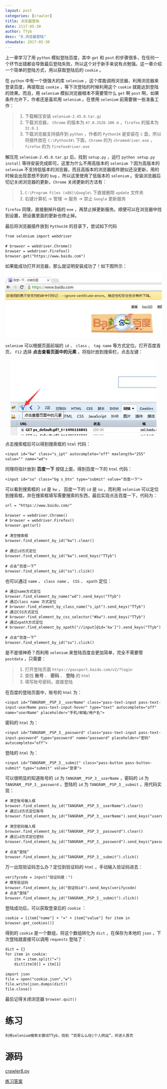 ```yaml
---
layout: post
categories: [crawler]
title: 浏览器登陆
date: 2117-05-30
author: TTyb
desc: "8.浏览器登陆"
showdate: 2017-05-30
---
```


上一章学习了用 `python` 模拟登陆百度，其中 `get` 和 `post` 的步骤很多，在任何一个环节出错都会导致最后登陆失败，所以这个对于新手来说有点勉强。这一章介绍一个简单的登陆方式，用以获取登陆后的 `cookie` 。

在 `python` 中有一个很强大的库 `selenium` ，这个库能调用浏览器，利用浏览器来登录百度，再提取出 `cookie` ，等下次登陆的时候利用这个 `cookie` 就能达到登陆的效果。而且，用 `selenium` 模拟浏览器根本不需要管什么 `get` 啊 `post` 啊，如果条件允许下，作者还是喜欢用 `selenium` 。在使用 `selenium` 前需要做一些准备工作：

>1. 下载解压安装 `selenium-2.45.0.tar.gz`
>2. 下载浏览器， `Chrome` 的版本为 `47.0.2526.106 m` ，`firefox` 的版本为 `32.0.1`
>3. 下载浏览器支持插件到 `python` ，作者的 `Python34` 是安装在 `C` 盘，所以将插件放在 `C:\Python34\` 下面，`Chrome` 的为 `chromedriver.exe` ， `firefox` 的为 `firefoxdriver.exe`

解压完 `selenium-2.45.0.tar.gz` 后，找到 `setup.py` ，运行 `python setup.py install` 等待安装完成即可。这里为什么不用高版本的 `selenium` ？因为高版本的 `selenium` 不支持低版本的浏览器，而且高版本的浏览器插件貌似还没更新，用的时候会出现意想不到的 `bug` ，所以这里使用了低版本的 `selenium` 。安装浏览器后切记关闭浏览器的更新，`Chrome` 关闭更新的方法有：

>1. `C:\Program Files (x86)\Google\` 下直接删除 `update` 文件夹
>2. 右键计算机 -> 管理 -> 服务 -> 禁止 `Google` 更新服务

`firefox` 同理，直接删掉升级的 `exe` ，再禁止掉更新服务。顺便可以在浏览器中找到设置，把设置里面的更新也停止掉。

最后将浏览器插件放到 `Python34` 的目录下，尝试如下代码

```
from selenium import webdriver

# browser = webdriver.Chrome()
browser = webdriver.Firefox()
browser.get("https://www.baidu.com")
```

如果能成功打开浏览器，那么就证明安装成功了！如下图所示：

<p style="text-align:center"><img  src="/img/crawler8/result1.jpg"/></p>

`selenium` 可以根据页面前端的 `id` 、 `class` 、 `tag name` 等方式定位。打开百度首页， `F12` 选择 **点击查看页面中的元素** ，将指针放到搜索栏，点击左键：

<p style="text-align:center"><img  src="/img/crawler8/result2.jpg"/></p>

点击搜索框后可以得到搜索框的 `html` 代码：

```
<input id="kw" class="s_ipt" autocomplete="off" maxlength="255" value="" name="wd">
```

同理将指针放到 **百度一下** 按钮上面，得到百度一下的 `html` 代码：

```
<input id="su" class="bg s_btn" type="submit" value="百度一下">
```

可以看到搜索框的 `id` 是 `kw` ， 百度一下的 `id` 是 `su` ，而利用 `selenium` 可以定位到搜索框，并在搜索框填写需要搜索的东西，最后实现点击百度一下，代码为：

```
url = "https://www.baidu.com/"

browser = webdriver.Chrome()
# browser = webdriver.Firefox()
browser.get(url)

# 清空搜索框
browser.find_element_by_id("kw").clear()

# 通过id方式定位
browser.find_element_by_id("kw").send_keys("TTyb")

# 点击“百度一下”
browser.find_element_by_id("su").click()
```

也可以通过 `name` 、 `class name` 、 `CSS` 、 `xpath` 定位：

```
# 通过name方式定位
browser.find_element_by_name("wd").send_keys("TTyb")
# 通过class name 方式定位
# browser.find_element_by_class_name("s_ipt").send_keys("TTyb")
# 通过CSS方式定位
# browser.find_element_by_css_selector("#kw").send_keys("TTyb")
# 通过xpath方式定位
# browser.find_element_by_xpath("//input[@id='kw']").send_keys("TTyb")

# 点击“百度一下”
browser.find_element_by_id("su").click()
```

是不是很神奇？而利用 `selenium` 来登陆百度会更加简单，完全不需要管 `postdata` ，只需要：

>1. 打开登陆页面 `https://passport.baidu.com/v2/?login`
>2. 查找 **账号** 、 **密码** 、 **登陆** 的 `html`
>3. 填写账号密码，直接登陆

在百度的登陆页面中，账号的 `html`  为：

```
<input id="TANGRAM__PSP_3__userName" class="pass-text-input pass-text-input-userName pass-text-input-hover" type="text" autocomplete="off" name="userName" placeholder="手机/邮箱/用户名">
```

密码的 `html`  为：

```
<input id="TANGRAM__PSP_3__password" class="pass-text-input pass-text-input-password" type="password" name="password" placeholder="密码" autocomplete="off">
```

登陆的 `html` 为：

```
<input id="TANGRAM__PSP_3__submit" class="pass-button pass-button-submit" type="submit" value="登录">
```

可以很明显的知道账号的 `id` 为 `TANGRAM__PSP_3__userName` ，密码的 `id` 为 `TANGRAM__PSP_3__password` ，登陆的 `id` 为 `TANGRAM__PSP_3__submit` ，用代码实现：

```
# 清空账号输入框
browser.find_element_by_id("TANGRAM__PSP_3__userName").clear()
# 通过id方式定位账号
browser.find_element_by_id("TANGRAM__PSP_3__userName").send_keys("username")

# 清空密码输入框
browser.find_element_by_id("TANGRAM__PSP_3__password").clear()
# 通过id方式定位密码
browser.find_element_by_id("TANGRAM__PSP_3__password").send_keys("password")

# 点击“登陆”
browser.find_element_by_id("TANGRAM__PSP_3__submit").click()
```

万一出现验证码怎么办？定位到验证码的 `html` ，手动输入验证码进去：

```
verifycode = input("验证码是：")
# 填写验证码
browser.find_element_by_id("验证码id").send_keys(verifycode)
# 点击“登陆”
browser.find_element_by_id("TANGRAM__PSP_3__submit").click()
```

登陆成功后，可以获取登录后的 `cookie` ：

```
cookie = [item["name"] + "=" + item["value"] for item in browser.get_cookies()]
```

得到的 `cookie` 是一个数组，将这个数组转化为 `dict` ，在保存为本地的 `json` ，下次登陆就直接可以调用 `requests` 登陆了：

```
dict = {}
for item in cookie:
    itm = item.split("=")
    dict[itm[0]] = itm[1]

import json
file = open("cookie.json","w")
file.write(json.dumps(dict))
file.close()
```

最后记得关闭浏览器 `browser.quit()`

# 练习

```
利用selenium搜索关键词TTyb，找到 “百哥么么哒|个人网站”，并进入首页
```

# 源码

<a href="/code/crawler8/crawler8.py" target="_blank">crawler8.py</a>

<a href="/code/crawler8/answer.py" target="_blank">练习答案</a>